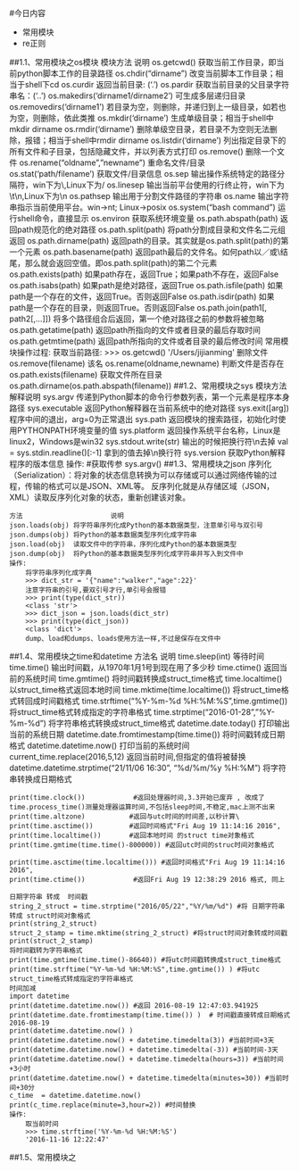 #今日内容
+   常用模块
+   re正则

##1.1、常用模块之os模块
    模块方法	                        说明
    os.getcwd()	                获取当前工作目录，即当前python脚本工作的目录路径
    os.chdir(“dirname”)	        改变当前脚本工作目录；相当于shell下cd
    os.curdir	                返回当前目录: (‘.’)
    os.pardir	                获取当前目录的父目录字符串名：(‘..’)
    os.makedirs(‘dirname1/dirname2’)	可生成多层递归目录
    os.removedirs(‘dirname1’)	若目录为空，则删除，并递归到上一级目录，如若也为空，则删除，依此类推
    os.mkdir(‘dirname’)	        生成单级目录；相当于shell中mkdir dirname
    os.rmdir(‘dirname’)	        删除单级空目录，若目录不为空则无法删除，报错；相当于shell中rmdir dirname
    os.listdir(‘dirname’)	        列出指定目录下的所有文件和子目录，包括隐藏文件，并以列表方式打印
    os.remove()	                删除一个文件
    os.rename(“oldname”,”newname”)	重命名文件/目录
    os.stat(‘path/filename’)	获取文件/目录信息
    os.sep	                        输出操作系统特定的路径分隔符，win下为\\,Linux下为/
    os.linesep	                输出当前平台使用的行终止符，win下为\t\n,Linux下为\n
    os.pathsep	                输出用于分割文件路径的字符串
    os.name	                        输出字符串指示当前使用平台。win->nt; Linux->posix
    os.system(“bash command”)	运行shell命令，直接显示
    os.environ	                获取系统环境变量
    os.path.abspath(path)	        返回path规范化的绝对路径
    os.path.split(path)	        将path分割成目录和文件名二元组返回
    os.path.dirname(path)	        返回path的目录。其实就是os.path.split(path)的第一个元素
    os.path.basename(path)	        返回path最后的文件名。如何path以／或\结尾，那么就会返回空值。即os.path.split(path)的第二个元素
    os.path.exists(path)	        如果path存在，返回True；如果path不存在，返回False
    os.path.isabs(path)	        如果path是绝对路径，返回True
    os.path.isfile(path)	        如果path是一个存在的文件，返回True。否则返回False
    os.path.isdir(path)	        如果path是一个存在的目录，则返回True。否则返回False
    os.path.join(path1[, path2[,…]])	将多个路径组合后返回，第一个绝对路径之前的参数将被忽略
    os.path.getatime(path)	        返回path所指向的文件或者目录的最后存取时间
    os.path.getmtime(path)	        返回path所指向的文件或者目录的最后修改时间
    常用模块操作过程:
        获取当前路径:
        >>> os.getcwd()
        '/Users/jijianming'
        删除文件
        os.remove(filename)
        该名
        os.rename(oldname,newname)
        判断文件是否存在
        os.path.exists(filename)
        获取文件所在目录
        os.path.dirname(os.path.abspath(filename))
##1.2、常用模块之sys
    模块方法	                解释说明
    sys.argv	            传递到Python脚本的命令行参数列表，第一个元素是程序本身路径
    sys.executable	    返回Python解释器在当前系统中的绝对路径
    sys.exit([arg])	    程序中间的退出，arg=0为正常退出
    sys.path	            返回模块的搜索路径，初始化时使用PYTHONPATH环境变量的值
    sys.platform	    返回操作系统平台名称，Linux是linux2，Windows是win32
    sys.stdout.write(str)	输出的时候把换行符\n去掉
    val = sys.stdin.readline()[:-1]	拿到的值去掉\n换行符
    sys.version	    获取Python解释程序的版本信息
    操作:
        #获取传参
        sys.argv()
##1.3、常用模块之json
    序列化（Serialization）：将对象的状态信息转换为可以存储或可以通过网络传输的过程，传输的格式可以是JSON、XML等。
    反序列化就是从存储区域（JSON，XML）读取反序列化对象的状态，重新创建该对象。
    
    方法	                    说明
    json.loads(obj)	将字符串序列化成Python的基本数据类型，注意单引号与双引号
    json.dumps(obj)	将Python的基本数据类型序列化成字符串
    json.load(obj)	读取文件中的字符串，序列化成Python的基本数据类型
    json.dump(obj)	将Python的基本数据类型序列化成字符串并写入到文件中
    操作:
        将字符串序列化成字典
        >>> dict_str = '{"name":"walker","age":22}'
        注意字符串的引号,要双引号才行,单引号会报错
        >>> print(type(dict_str))
        <class 'str'>
        >>> dict_json = json.loads(dict_str)
        >>> print(type(dict_json))
        <class 'dict'>
        dump、load和dumps、loads使用方法一样,不过是保存在文件中
##1.4、常用模块之time和datetime
    方法名	                            说明
    time.sleep(int)	                等待时间
    time.time()	                输出时间戳，从1970年1月1号到现在用了多少秒
    time.ctime()	                返回当前的系统时间
    time.gmtime()	                将时间戳转换成struct_time格式
    time.localtime()	                以struct_time格式返回本地时间
    time.mktime(time.localtime())	将struct_time格式转回成时间戳格式
    time.strftime(“%Y-%m-%d %H:%M:%S”,time.gmtime())	将struct_time格式转成指定的字符串格式
    time.strptime(“2016-01-28”,”%Y-%m-%d”)	将字符串格式转换成struct_time格式
    datetime.date.today()	        打印输出当前的系统日期
    datetime.date.fromtimestamp(time.time())	将时间戳转成日期格式
    datetime.datetime.now()	        打印当前的系统时间
    current_time.replace(2016,5,12)	返回当前时间,但指定的值将被替换
    datetime.datetime.strptime(“21/11/06 16:30”, “%d/%m/%y %H:%M”)	将字符串转换成日期格式
    
    print(time.clock())            #返回处理器时间,3.3开始已废弃 , 改成了time.process_time()测量处理器运算时间,不包括sleep时间,不稳定,mac上测不出来
    print(time.altzone)           #返回与utc时间的时间差,以秒计算\
    print(time.asctime())         #返回时间格式"Fri Aug 19 11:14:16 2016",
    print(time.localtime())       #返回本地时间 的struct time对象格式
    print(time.gmtime(time.time()-800000)) #返回utc时间的struc时间对象格式
    
    print(time.asctime(time.localtime())) #返回时间格式"Fri Aug 19 11:14:16 2016",
    print(time.ctime())            #返回Fri Aug 19 12:38:29 2016 格式, 同上
    
    日期字符串 转成  时间戳
    string_2_struct = time.strptime("2016/05/22","%Y/%m/%d") #将 日期字符串 转成 struct时间对象格式
    print(string_2_struct)
    struct_2_stamp = time.mktime(string_2_struct) #将struct时间对象转成时间戳
    print(struct_2_stamp) 
    将时间戳转为字符串格式
    print(time.gmtime(time.time()-86640)) #将utc时间戳转换成struct_time格式
    print(time.strftime("%Y-%m-%d %H:%M:%S",time.gmtime()) ) #将utc struct_time格式转成指定的字符串格式
    时间加减
    import datetime    
    print(datetime.datetime.now()) #返回 2016-08-19 12:47:03.941925
    print(datetime.date.fromtimestamp(time.time()) )  # 时间戳直接转成日期格式 2016-08-19
    print(datetime.datetime.now() )
    print(datetime.datetime.now() + datetime.timedelta(3)) #当前时间+3天
    print(datetime.datetime.now() + datetime.timedelta(-3)) #当前时间-3天
    print(datetime.datetime.now() + datetime.timedelta(hours=3)) #当前时间+3小时
    print(datetime.datetime.now() + datetime.timedelta(minutes=30)) #当前时间+30分
    c_time  = datetime.datetime.now()
    print(c_time.replace(minute=3,hour=2)) #时间替换
    操作:
        取当前时间
        >>> time.strftime('%Y-%m-%d %H:%M:%S')
        '2016-11-16 12:22:47'
##1.5、常用模块之